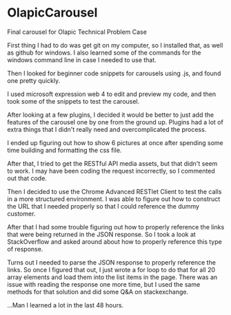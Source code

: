 # OlapicCarousel
Final carousel for Olapic Technical Problem Case

First thing I had to do was get git on my computer, so I installed that, as well as github for windows.  I also learned some of the commands for the windows command line in case I needed to use that.

Then I looked for beginner code snippets for carousels using .js, and found one pretty quickly.

I used microsoft expression web 4 to edit and preview my code, and then took some of the snippets to test the carousel.

After looking at a few plugins, I decided it would be better to just add the features of the carousel one by one from the ground up.  Plugins had a lot of extra things that I didn't really need and overcomplicated the process.

I ended up figuring out how to show 6 pictures at once after spending some time building and formatting the css file. 

After that, I tried to get the RESTful API media assets, but that didn't seem to work.  I may have been coding the request incorrectly, so I commented out that code.  

Then I decided to use the Chrome Advanced RESTlet Client to test the calls in a more structured environment. I was able to figure out how to construct the URL that I needed properly so that I could reference the dummy customer.

After that I had some trouble figuring out how to properly reference the links that were being returned in the JSON response.  So I took a look at StackOverflow and asked around about how to properly reference this type of response. 

Turns out I needed to parse the JSON response to properly reference the links.  So once I figured that out, I just wrote a for loop to do that for all 20 array elements and load them into the list items in the page. There was an issue with reading the response one more time, but I used the same methods for that solution and did some Q&A on stackexchange.  

...Man I learned a lot in the last 48 hours. 
